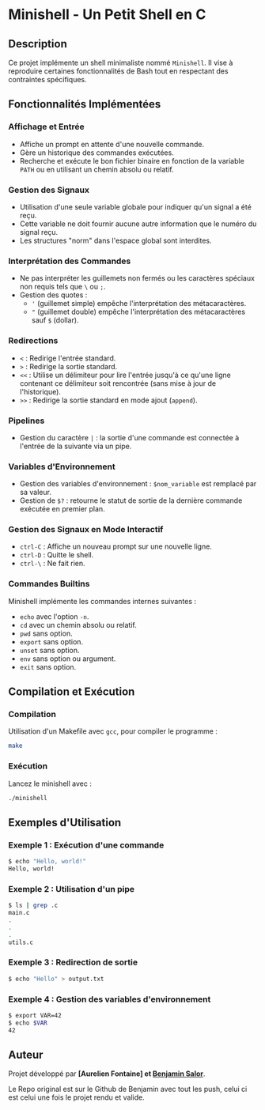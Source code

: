 # Minishell - Un Petit Shell en C

## Description
Ce projet implémente un shell minimaliste nommé `Minishell`. Il vise à reproduire certaines fonctionnalités de Bash tout en respectant des contraintes spécifiques.

## Fonctionnalités Implémentées

### Affichage et Entrée
- Affiche un prompt en attente d'une nouvelle commande.
- Gère un historique des commandes exécutées.
- Recherche et exécute le bon fichier binaire en fonction de la variable `PATH` ou en utilisant un chemin absolu ou relatif.

### Gestion des Signaux
- Utilisation d'une seule variable globale pour indiquer qu'un signal a été reçu.
- Cette variable ne doit fournir aucune autre information que le numéro du signal reçu.
- Les structures "norm" dans l'espace global sont interdites.

### Interprétation des Commandes
- Ne pas interpréter les guillemets non fermés ou les caractères spéciaux non requis tels que `\` ou `;`.
- Gestion des quotes :
  - `'` (guillemet simple) empêche l'interprétation des métacaractères.
  - `"` (guillemet double) empêche l'interprétation des métacaractères sauf `$` (dollar).

### Redirections
- `<` : Redirige l'entrée standard.
- `>` : Redirige la sortie standard.
- `<<` : Utilise un délimiteur pour lire l'entrée jusqu'à ce qu'une ligne contenant ce délimiteur soit rencontrée (sans mise à jour de l'historique).
- `>>` : Redirige la sortie standard en mode ajout (`append`).

### Pipelines
- Gestion du caractère `|` : la sortie d'une commande est connectée à l'entrée de la suivante via un pipe.

### Variables d'Environnement
- Gestion des variables d'environnement : `$nom_variable` est remplacé par sa valeur.
- Gestion de `$?` : retourne le statut de sortie de la dernière commande exécutée en premier plan.

### Gestion des Signaux en Mode Interactif
- `ctrl-C` : Affiche un nouveau prompt sur une nouvelle ligne.
- `ctrl-D` : Quitte le shell.
- `ctrl-\` : Ne fait rien.

### Commandes Builtins
Minishell implémente les commandes internes suivantes :
- `echo` avec l'option `-n`.
- `cd` avec un chemin absolu ou relatif.
- `pwd` sans option.
- `export` sans option.
- `unset` sans option.
- `env` sans option ou argument.
- `exit` sans option.

## Compilation et Exécution
### Compilation
Utilisation d'un Makefile avec `gcc`, pour compiler le programme :
```sh
make
```

### Exécution
Lancez le minishell avec :
```sh
./minishell
```

## Exemples d'Utilisation
### Exemple 1 : Exécution d'une commande
```sh
$ echo "Hello, world!"
Hello, world!
```

### Exemple 2 : Utilisation d'un pipe
```sh
$ ls | grep .c
main.c
.
.
.
utils.c
```

### Exemple 3 : Redirection de sortie
```sh
$ echo "Hello" > output.txt
```

### Exemple 4 : Gestion des variables d'environnement
```sh
$ export VAR=42
$ echo $VAR
42
```

## Auteur
Projet développé par **[Aurelien Fontaine] et [Benjamin Salor](https://github.com/Kwro91)**.

Le Repo original est sur le Github de Benjamin avec tout les push, celui ci est celui une fois le projet rendu et valide.


